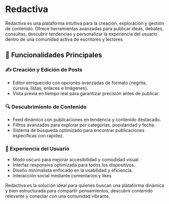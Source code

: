 # Redactiva

Redactiva es una plataforma intuitiva para la creación, exploración y gestión de contenido. Ofrece herramientas avanzadas para publicar ideas, debates, consultas, descubrir tendencias y personalizar la experiencia del usuario dentro de una comunidad activa de escritores y lectores.

## 🚀 Funcionalidades Principales

### ✍️ Creación y Edición de Posts

- Editor enriquecido con opciones avanzadas de formato (negrita, cursiva, listas, enlaces e imágenes).
- Vista previa en tiempo real para garantizar precisión antes de publicar.
  
### 🔍 Descubrimiento de Contenido
- Feed dinámico con publicaciones en tendencia y contenido destacado.
- Filtros avanzados para explorar por categorías, popularidad y fecha.
- Sistema de búsqueda optimizado para encontrar publicaciones específicas con rapidez.

### 🎨 Experiencia del Usuario
- Modo oscuro para mejorar accesibilidad y comodidad visual.
- Interfaz responsiva optimizada para todos los dispositivos.
- Diseño minimalista enfocado en la usabilidad y eficiencia.
- Interacción social mediante comentarios y likes

Redactiva es la solución ideal para quienes buscan una plataforma dinámica y bien estructurada para compartir pensamientos, descubrir contenido relevante y conectar con una comunidad vibrante.
